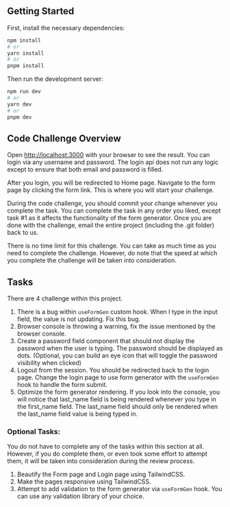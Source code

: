 ## Getting Started

First, install the necessary dependencies:

```bash
npm install
# or
yarn install
# or
pnpm install
```

Then run the development server:

```bash
npm run dev
# or
yarn dev
# or
pnpm dev
```

## Code Challenge Overview

Open [http://localhost:3000](http://localhost:3000) with your browser to see the result. You can login via any username and password. The login api does not run any logic except to ensure that both email and password is filled.

After you login, you will be redirected to Home page. Navigate to the form page by clicking the form link. This is where you will start your challenge.

During the code challenge, you should commit your change whenever you complete the task. You can complete the task in any order you liked, except task #1 as it affects the functionality of the form generator. Once you are done with the challenge, email the entire project (including the .git folder) back to us.

There is no time limit for this challenge. You can take as much time as you need to complete the challenge. However, do note that the speed at which you complete the challenge will be taken into consideration.

## Tasks

There are 4 challenge within this project.

1. There is a bug within `useFormGen` custom hook. When I type in the input field, the value is not updating. Fix this bug.
2. Browser console is throwing a warning, fix the issue mentioned by the browser console.
3. Create a password field component that should not display the password when the user is typing. The password should be displayed as dots. (Optional, you can build an eye icon that will toggle the password visibility when clicked)
4. Logout from the session. You should be redirected back to the login page. Change the login page to use form generator with the `useFormGen` hook to handle the form submit.
5. Optimize the form generator rendering. If you look into the console, you will notice that last_name field is being rendered whenever you type in the first_name field. The last_name field should only be rendered when the last_name field value is being typed in.

### Optional Tasks:

You do not have to complete any of the tasks within this section at all. However, if you do complete them, or even took some effort to attempt them, it will be taken into consideration during the review process.

1. Beautify the Form page and Login page using TailwindCSS.
2. Make the pages responsive using TailwindCSS.
3. Attempt to add validation to the form generator via `useFormGen` hook. You can use any validation library of your choice.
